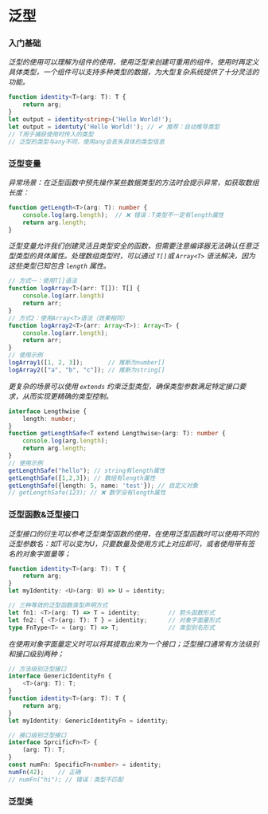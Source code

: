 # 泛型
### 入门基础
*泛型的使用可以理解为组件的使用，使用泛型来创建可重用的组件，使用时再定义具体类型，一个组件可以支持多种类型的数据，为大型复杂系统提供了十分灵活的功能。*

```ts
function identity<T>(arg: T): T {
    return arg;
}
let output = identity<string>('Hello World!');
let output = identuty('Hello World!'); // ✔ 推荐：自动推导类型
// T用于捕获使用时传入的类型
// 泛型的类型与any不同，使用any会丢失具体的类型信息
```

### 泛型变量
*异常场景：在泛型函数中预先操作某些数据类型的方法时会提示异常，如获取数组长度：*
```ts
function getLength<T>(arg: T): number {
    console.log(arg.length);  // ❌ 错误：T类型不一定有length属性
    return arg.length;
}
```
*泛型变量允许我们创建灵活且类型安全的函数，但需要注意编译器无法确认任意泛型类型的具体属性。处理数组类型时，可以通过 `T[]`或 `Array<T>` 语法解决，因为这些类型已知包含 `length` 属性。*
```ts
// 方式一：使用T[]语法
function logArray<T>(arr: T[]): T[] {
    console.log(arr.length)
    return arr;
}
// 方式2：使用Array<T>语法（效果相同）
function logArray2<T>(arr: Array<T>): Array<T> {
    console.log(arr.length);
    return arr;
}
// 使用示例
logArray1([1, 2, 3]);       // 推断为number[]
logArray2(["a", "b", "c"]); // 推断为string[]
```
*更复杂的场景可以使用 `extends` 约束泛型类型，确保类型参数满足特定接口要求，从而实现更精确的类型控制。*
```ts
interface Lengthwise {
    length: number;
}
function getLengthSafe<T extend Lengthwise>(arg: T): number {
    console.log(arg.length);
    return arg.length;
}
// 使用示例
getLengthSafe("hello"); // string有length属性
getLengthSafe([1,2,3]); // 数组有length属性
getLengthSafe({length: 5, name: 'test'}); // 自定义对象
// getLengthSafe(123); // ❌ 数字没有length属性
```

### 泛型函数&泛型接口
*泛型接口的衍生可以参考泛型类型函数的使用，在使用泛型函数时可以使用不同的泛型参数名：如T可以变为U，只要数量及使用方式上对应即可，或者使用带有签名的对象字面量等；*
```ts
function identity<T>(arg: T): T {
    return arg;
}
let myIdentity: <U>(arg: U) => U = identity;

// 三种等效的泛型函数类型声明方式
let fn1: <T>(arg: T) => T = identity;        // 箭头函数形式
let fn2: { <T>(arg: T): T } = identity;      // 对象字面量形式
type FnType<T> = (arg: T) => T;              // 类型别名形式

```
*在使用对象字面量定义时可以将其提取出来为一个接口；泛型接口通常有方法级别和接口级别两种；*
```ts
// 方法级别泛型接口
interface GenericIdentityFn {
    <T>(arg: T): T;
}
function identity<T>(arg: T): T {
    return arg;
}
let myIdentity: GenericIdentityFn = identity;

// 接口级别泛型接口
interface SprcificFn<T> {
    (arg: T): T;
}
const numFn: SpecificFn<number> = identity;
numFn(42);    // 正确
// numFn("hi"); // 错误：类型不匹配
```

### 泛型类